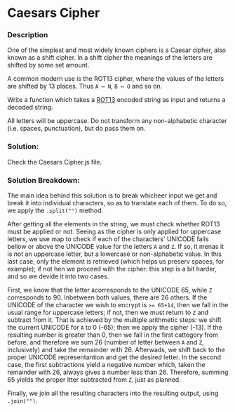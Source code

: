 # Caesars Cipher


### Description

One of the simplest and most widely known ciphers is a Caesar cipher, also known as a shift cipher. In a shift cipher the meanings of the letters are shifted by some set amount.

A common modern use is the ROT13 cipher, where the values of the letters are shifted by 13 places. Thus `A ↔ N`, `B ↔ O` and so on.

Write a function which takes a [ROT13](https://www.freecodecamp.org/news/how-to-code-the-caesar-cipher-an-introduction-to-basic-encryption-3bf77b4e19f7/) encoded string as input and returns a decoded string.

All letters will be uppercase. Do not transform any non-alphabetic character (i.e. spaces, punctuation), but do pass them on.


### Solution:

Check the Caesars Cipher.js file.

### Solution Breakdown:

The main idea behind this solution is to break whicheer input we get and break it into individual characters, so as to translate each of them. To do so, we apply the `.split("")` method.

After getting all the elements in the string, we must check whether ROT13 must be applied or not. Seeing as the cipher is only applied for uppercase letters, we use map to check if each of the characters' UNICODE falls bellow or above the UNICODE value for the letters `A` and `Z`. If so, it menas it is not an uppercase letter, but a lowercase or non-alphabetic value. In this last case, only the element is retrieved (which helps us preserv spaces, for example); if not hen we proceed with the cipher: this step is a bit harder, and so we devide it into two cases.

First, we know that the letter `A`corresponds to the UNICODE 65, while `Z` corresponds to 90. Inbetween both values, there are 26 others. If the UNICODE of the character we wish to encrypt is `>= 65+14`, then we fall in the usual range for uppercase letters; if not, then we must return to `Z` and subtract from it. That is achieved by the multiple arithmetic steps: we shift the current UNICODE for `A` to 0 (-65); then we apply the cipher (-13). If the resulting number is greater than 0, then we fall in the first cattegory from before, and therefore we sum 26 (number of letter between `A` and `Z`, inclusively) and take the remainder with 26. Afterwads, we shift back to the proper UNICODE representantion and get the desired letter. In the second case, the first subtractions yield a negative number which, taken the remainder with 26, always gives a number less than 26. Therefore, summing 65 yields the proper ltter subtracted from `Z`, just as planned.

Finally, we join all the resulting characters into the resulting output, using `.join("")`.

